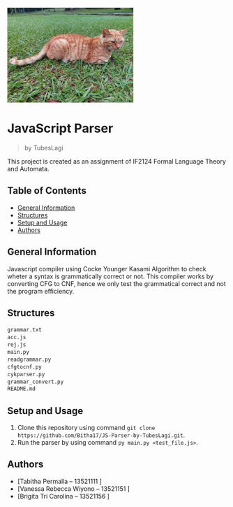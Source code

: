 ![Logo](https://github.com/Bitha17/pics/blob/a8f1f8e0421dac89e84233695bed9b47df318157/20221103_162131%20(1)%20(1).jpg)

# JavaScript Parser
> by TubesLagi

This project is created as an assignment of IF2124 Formal Language Theory and Automata.

## Table of Contents
* [General Information](#general-information)
* [Structures](#structures)
* [Setup and Usage](#setup-and-usage)
* [Authors](#authors)

## General Information
Javascript compiler using Cocke Younger Kasami Algorithm to check wheter a syntax is grammatically correct or not. This compiler works by converting CFG to CNF, hence we only test the grammatical correct and not the program efficiency.

## Structures
```bash
grammar.txt
acc.js
rej.js
main.py
readgrammar.py
cfgtocnf.py
cykparser.py
grammar_convert.py
README.md
```

## Setup and Usage
1. Clone this repository using command `git clone https://github.com/Bitha17/JS-Parser-by-TubesLagi.git`.
2. Run the parser by using command `py main.py <test_file.js>`.

## Authors
* [Tabitha Permalla – 13521111 ]
* [Vanessa Rebecca Wiyono – 13521151 ]
* [Brigita Tri Carolina – 13521156 ]